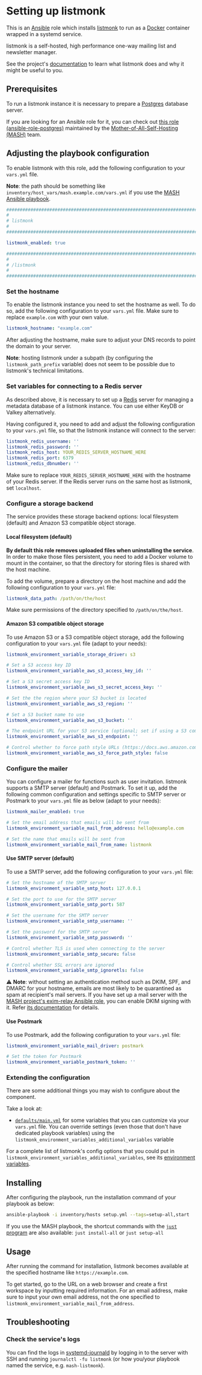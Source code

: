 <!--
SPDX-FileCopyrightText: 2020 - 2024 MDAD project contributors
SPDX-FileCopyrightText: 2020 - 2024 Slavi Pantaleev
SPDX-FileCopyrightText: 2020 Aaron Raimist
SPDX-FileCopyrightText: 2020 Chris van Dijk
SPDX-FileCopyrightText: 2020 Dominik Zajac
SPDX-FileCopyrightText: 2020 Mickaël Cornière
SPDX-FileCopyrightText: 2022 François Darveau
SPDX-FileCopyrightText: 2022 Julian Foad
SPDX-FileCopyrightText: 2022 Warren Bailey
SPDX-FileCopyrightText: 2023 Antonis Christofides
SPDX-FileCopyrightText: 2023 Felix Stupp
SPDX-FileCopyrightText: 2023 Pierre 'McFly' Marty
SPDX-FileCopyrightText: 2024 - 2025 Suguru Hirahara

SPDX-License-Identifier: AGPL-3.0-or-later
-->

# Setting up listmonk

This is an [Ansible](https://www.ansible.com/) role which installs [listmonk](https://listmonk.app/) to run as a [Docker](https://www.docker.com/) container wrapped in a systemd service.

listmonk is a self-hosted, high performance one-way mailing list and newsletter manager.

See the project's [documentation](https://listmonk.app/docs/) to learn what listmonk does and why it might be useful to you.

## Prerequisites

To run a listmonk instance it is necessary to prepare a [Postgres](https://www.postgresql.org) database server.

If you are looking for an Ansible role for it, you can check out [this role (ansible-role-postgres)](https://github.com/mother-of-all-self-hosting/ansible-role-postgres) maintained by the [Mother-of-All-Self-Hosting (MASH)](https://github.com/mother-of-all-self-hosting) team.

## Adjusting the playbook configuration

To enable listmonk with this role, add the following configuration to your `vars.yml` file.

**Note**: the path should be something like `inventory/host_vars/mash.example.com/vars.yml` if you use the [MASH Ansible playbook](https://github.com/mother-of-all-self-hosting/mash-playbook).

```yaml
########################################################################
#                                                                      #
# listmonk                                                             #
#                                                                      #
########################################################################

listmonk_enabled: true

########################################################################
#                                                                      #
# /listmonk                                                            #
#                                                                      #
########################################################################
```

### Set the hostname

To enable the listmonk instance you need to set the hostname as well. To do so, add the following configuration to your `vars.yml` file. Make sure to replace `example.com` with your own value.

```yaml
listmonk_hostname: "example.com"
```

After adjusting the hostname, make sure to adjust your DNS records to point the domain to your server.

**Note**: hosting listmonk under a subpath (by configuring the `listmonk_path_prefix` variable) does not seem to be possible due to listmonk's technical limitations.

### Set variables for connecting to a Redis server

As described above, it is necessary to set up a [Redis](https://redis.io/) server for managing a metadata database of a listmonk instance. You can use either KeyDB or Valkey alternatively.

Having configured it, you need to add and adjust the following configuration to your `vars.yml` file, so that the listmonk instance will connect to the server:

```yaml
listmonk_redis_username: ''
listmonk_redis_password: ''
listmonk_redis_host: YOUR_REDIS_SERVER_HOSTNAME_HERE
listmonk_redis_port: 6379
listmonk_redis_dbnumber: ''
```

Make sure to replace `YOUR_REDIS_SERVER_HOSTNAME_HERE` with the hostname of your Redis server. If the Redis server runs on the same host as listmonk, set `localhost`.

### Configure a storage backend

The service provides these storage backend options: local filesystem (default) and Amazon S3 compatible object storage.

#### Local filesystem (default)

**By default this role removes uploaded files when uninstalling the service**. In order to make those files persistent, you need to add a Docker volume to mount in the container, so that the directory for storing files is shared with the host machine.

To add the volume, prepare a directory on the host machine and add the following configuration to your `vars.yml` file:

```yaml
listmonk_data_path: /path/on/the/host
```

Make sure permissions of the directory specified to `/path/on/the/host`.

#### Amazon S3 compatible object storage

To use Amazon S3 or a S3 compatible object storage, add the following configuration to your `vars.yml` file (adapt to your needs):

```yaml
listmonk_environment_variable_storage_driver: s3

# Set a S3 access key ID
listmonk_environment_variable_aws_s3_access_key_id: ''

# Set a S3 secret access key ID
listmonk_environment_variable_aws_s3_secret_access_key: ''

# Set the the region where your S3 bucket is located
listmonk_environment_variable_aws_s3_region: ''

# Set a S3 bucket name to use
listmonk_environment_variable_aws_s3_bucket: ''

# The endpoint URL for your S3 service (optional; set if using a S3 compatible storage like Wasabi and Storj)
listmonk_environment_variable_aws_s3_endpoint: ''

# Control whether to force path style URLs (https://docs.aws.amazon.com/AWSJavaScriptSDK/latest/AWS/Config.html#s3ForcePathStyle-property) for S3 objects
listmonk_environment_variable_aws_s3_force_path_style: false
```

### Configure the mailer

You can configure a mailer for functions such as user invitation. listmonk supports a SMTP server (default) and Postmark. To set it up, add the following common configuration and settings specific to SMTP server or Postmark to your `vars.yml` file as below (adapt to your needs):

```yaml
listmonk_mailer_enabled: true

# Set the email address that emails will be sent from
listmonk_environment_variable_mail_from_address: hello@example.com

# Set the name that emails will be sent from
listmonk_environment_variable_mail_from_name: listmonk
```

#### Use SMTP server (default)

To use a SMTP server, add the following configuration to your `vars.yml` file:

```yaml
# Set the hostname of the SMTP server
listmonk_environment_variable_smtp_host: 127.0.0.1

# Set the port to use for the SMTP server
listmonk_environment_variable_smtp_port: 587

# Set the username for the SMTP server
listmonk_environment_variable_smtp_username: ''

# Set the password for the SMTP server
listmonk_environment_variable_smtp_password: ''

# Control whether TLS is used when connecting to the server
listmonk_environment_variable_smtp_secure: false

# Control whether SSL errors are ignored
listmonk_environment_variable_smtp_ignoretls: false
```

⚠️ **Note**: without setting an authentication method such as DKIM, SPF, and DMARC for your hostname, emails are most likely to be quarantined as spam at recipient's mail servers. If you have set up a mail server with the [MASH project's exim-relay Ansible role](https://github.com/mother-of-all-self-hosting/ansible-role-exim-relay), you can enable DKIM signing with it. Refer [its documentation](https://github.com/mother-of-all-self-hosting/ansible-role-exim-relay/blob/main/docs/configuring-exim-relay.md#enable-dkim-support-optional) for details.

#### Use Postmark

To use Postmark, add the following configuration to your `vars.yml` file:

```yaml
listmonk_environment_variable_mail_driver: postmark

# Set the token for Postmark
listmonk_environment_variable_postmark_token: ''
```

### Extending the configuration

There are some additional things you may wish to configure about the component.

Take a look at:

- [`defaults/main.yml`](../defaults/main.yml) for some variables that you can customize via your `vars.yml` file. You can override settings (even those that don't have dedicated playbook variables) using the `listmonk_environment_variables_additional_variables` variable

For a complete list of listmonk's config options that you could put in `listmonk_environment_variables_additional_variables`, see its [environment variables](https://listmonk.app/docs/self-hosting/environment-variables).

## Installing

After configuring the playbook, run the installation command of your playbook as below:

```sh
ansible-playbook -i inventory/hosts setup.yml --tags=setup-all,start
```

If you use the MASH playbook, the shortcut commands with the [`just` program](https://github.com/mother-of-all-self-hosting/mash-playbook/blob/main/docs/just.md) are also available: `just install-all` or `just setup-all`

## Usage

After running the command for installation, listmonk becomes available at the specified hostname like `https://example.com`.

To get started, go to the URL on a web browser and create a first workspace by inputting required information. For an email address, make sure to input your own email address, not the one specified to `listmonk_environment_variable_mail_from_address`.

## Troubleshooting

### Check the service's logs

You can find the logs in [systemd-journald](https://www.freedesktop.org/software/systemd/man/systemd-journald.service.html) by logging in to the server with SSH and running `journalctl -fu listmonk` (or how you/your playbook named the service, e.g. `mash-listmonk`).

